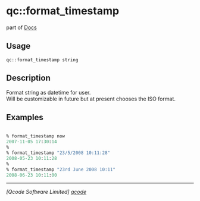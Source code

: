 qc::format_timestamp
====================

part of [Docs](.)

Usage
-----
`qc::format_timestamp string`

Description
-----------
Format string as datetime for user.<br/>Will be customizable in future but at present chooses the ISO format.

Examples
--------
```tcl

% format_timestamp now
2007-11-05 17:30:14
%
% format_timestamp "23/5/2008 10:11:28"
2008-05-23 10:11:28
%
% format_timestamp "23rd June 2008 10:11"
2008-06-23 10:11:00

```

----------------------------------
*[Qcode Software Limited] [qcode]*

[qcode]: http://www.qcode.co.uk "Qcode Software"